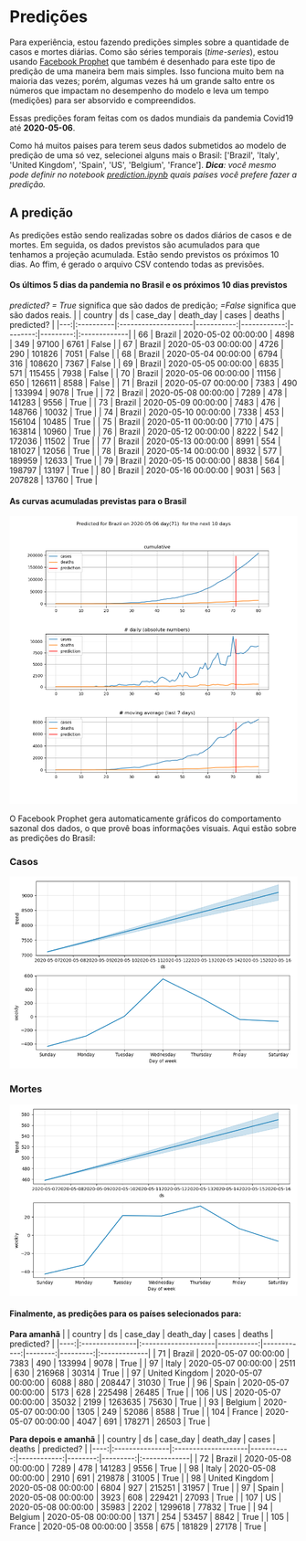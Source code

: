 # **Predições**
Para experiência, estou fazendo predições simples sobre a quantidade de casos e mortes diárias. Como são séries temporais (*time-series*), estou usando [Facebook Prophet](https://facebook.github.io/prophet/docs/quick_start.html) que também é desenhado para este tipo de predição de uma maneira bem mais simples. Isso funciona muito bem na maioria das vezes; porém, algumas vezes há um grande salto entre os números que impactam no desempenho do modelo e leva um tempo (medições) para ser absorvido e compreendidos.

Essas predições foram feitas com os dados mundiais da pandemia Covid19 até **2020-05-06**.

Como há muitos paises para terem seus dados submetidos ao modelo de predição de uma só vez, selecionei alguns mais o Brasil:
['Brazil', 'Italy', 'United Kingdom', 'Spain', 'US', 'Belgium', 'France'].
***Dica**: você mesmo pode definir no notebook *[prediction.ipynb](../prediction.ipynb)* quais países você prefere fazer a predição.*


## A predição
As predições estão sendo realizadas sobre os dados diários de casos e de mortes. Em seguida, os dados previstos são acumulados para que tenhamos a projeção acumulada. Estão sendo previstos os próximos 10 dias.
Ao ffim, é gerado o arquivo CSV contendo todas as previsões.

#### Os últimos 5 dias da pandemia no Brasil e os próximos 10 dias previstos
*predicted? = True* significa que são dados de predição; *=False* significa que são dados reais.
|    | country   | ds                  |   case_day |   death_day |   cases |   deaths | predicted?   |
|---:|:----------|:--------------------|-----------:|------------:|--------:|---------:|:-------------|
| 66 | Brazil    | 2020-05-02 00:00:00 |       4898 |         349 |   97100 |     6761 | False        |
| 67 | Brazil    | 2020-05-03 00:00:00 |       4726 |         290 |  101826 |     7051 | False        |
| 68 | Brazil    | 2020-05-04 00:00:00 |       6794 |         316 |  108620 |     7367 | False        |
| 69 | Brazil    | 2020-05-05 00:00:00 |       6835 |         571 |  115455 |     7938 | False        |
| 70 | Brazil    | 2020-05-06 00:00:00 |      11156 |         650 |  126611 |     8588 | False        |
| 71 | Brazil    | 2020-05-07 00:00:00 |       7383 |         490 |  133994 |     9078 | True         |
| 72 | Brazil    | 2020-05-08 00:00:00 |       7289 |         478 |  141283 |     9556 | True         |
| 73 | Brazil    | 2020-05-09 00:00:00 |       7483 |         476 |  148766 |    10032 | True         |
| 74 | Brazil    | 2020-05-10 00:00:00 |       7338 |         453 |  156104 |    10485 | True         |
| 75 | Brazil    | 2020-05-11 00:00:00 |       7710 |         475 |  163814 |    10960 | True         |
| 76 | Brazil    | 2020-05-12 00:00:00 |       8222 |         542 |  172036 |    11502 | True         |
| 77 | Brazil    | 2020-05-13 00:00:00 |       8991 |         554 |  181027 |    12056 | True         |
| 78 | Brazil    | 2020-05-14 00:00:00 |       8932 |         577 |  189959 |    12633 | True         |
| 79 | Brazil    | 2020-05-15 00:00:00 |       8838 |         564 |  198797 |    13197 | True         |
| 80 | Brazil    | 2020-05-16 00:00:00 |       9031 |         563 |  207828 |    13760 | True         |

 #### As curvas acumuladas previstas para o Brasil
![](brazil_predictions.png)

 O Facebook Prophet gera automaticamente gráficos do comportamento sazonal dos dados, o que provê boas informações visuais. Aqui estão sobre as predições do Brasil:
### Casos
![](brazil_prophet_cases.png)

 ### Mortes
![](brazil_prophet_deaths.png)
#### Finalmente, as predições para os países selecionados para:
**Para amanhã**
|     | country        | ds                  |   case_day |   death_day |   cases |   deaths | predicted?   |
|----:|:---------------|:--------------------|-----------:|------------:|--------:|---------:|:-------------|
|  71 | Brazil         | 2020-05-07 00:00:00 |       7383 |         490 |  133994 |     9078 | True         |
|  97 | Italy          | 2020-05-07 00:00:00 |       2511 |         630 |  216968 |    30314 | True         |
|  97 | United Kingdom | 2020-05-07 00:00:00 |       6088 |         880 |  208447 |    31030 | True         |
|  96 | Spain          | 2020-05-07 00:00:00 |       5173 |         628 |  225498 |    26485 | True         |
| 106 | US             | 2020-05-07 00:00:00 |      35032 |        2199 | 1263635 |    75630 | True         |
|  93 | Belgium        | 2020-05-07 00:00:00 |       1305 |         249 |   52086 |     8588 | True         |
| 104 | France         | 2020-05-07 00:00:00 |       4047 |         691 |  178271 |    26503 | True         |

 **Para depois e amanhã** 
|     | country        | ds                  |   case_day |   death_day |   cases |   deaths | predicted?   |
|----:|:---------------|:--------------------|-----------:|------------:|--------:|---------:|:-------------|
|  72 | Brazil         | 2020-05-08 00:00:00 |       7289 |         478 |  141283 |     9556 | True         |
|  98 | Italy          | 2020-05-08 00:00:00 |       2910 |         691 |  219878 |    31005 | True         |
|  98 | United Kingdom | 2020-05-08 00:00:00 |       6804 |         927 |  215251 |    31957 | True         |
|  97 | Spain          | 2020-05-08 00:00:00 |       3923 |         608 |  229421 |    27093 | True         |
| 107 | US             | 2020-05-08 00:00:00 |      35983 |        2202 | 1299618 |    77832 | True         |
|  94 | Belgium        | 2020-05-08 00:00:00 |       1371 |         254 |   53457 |     8842 | True         |
| 105 | France         | 2020-05-08 00:00:00 |       3558 |         675 |  181829 |    27178 | True         |